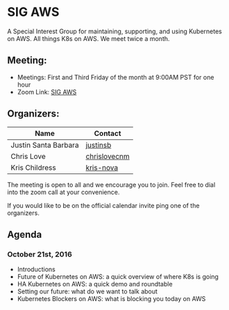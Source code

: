 # SIG AWS

A Special Interest Group for maintaining, supporting, and using Kubernetes on AWS. 
All things K8s on AWS.  We meet twice a month.

## Meeting:
- Meetings: First and Third Friday of the month at 9:00AM PST for one hour
- Zoom Link: [SIG AWS](https://zoom.us/my/k8ssigaws)

## Organizers:

| Name  | Contact |
| ------------- | ------------- |
| Justin Santa Barbara  | [justinsb](https://github.com/justinsb)  |
| Chris Love  | [chrislovecnm](https://github.com/chrislovecnm)  |
| Kris Childress | [kris-nova](https://github.com/kris-nova) |

The meeting is open to all and we encourage you to join. Feel free to dial into the zoom call at your convenience.

If you would like to be on the official calendar invite ping one of the organizers.

## Agenda

### October 21st, 2016

- Introductions
- Future of Kubernetes on AWS: a quick overview of where K8s is going
- HA Kubernetes on AWS: a quick demo and roundtable
- Setting our future: what do we want to talk about
- Kubernetes Blockers on AWS: what is blocking you today on AWS
